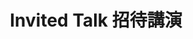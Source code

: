 ---
category: invited-talk
datetime: 2021-12-06T10:00:00Z

title: Invited Talk 招待講演
speaker: Speaker 講演者
affiliation: Affiliation 所属
details: Details
---